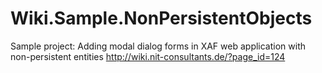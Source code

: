 # Wiki.Sample.NonPersistentObjects
Sample project: Adding modal dialog forms in XAF web application with non-persistent entities
http://wiki.nit-consultants.de/?page_id=124
